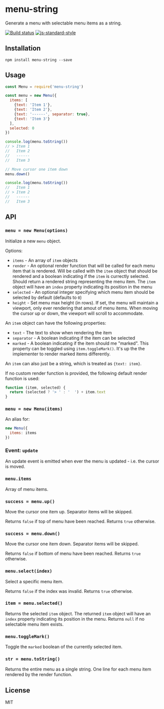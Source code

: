 # menu-string

Generate a menu with selectable menu items as a string.

[![Build status](https://travis-ci.org/watson/menu-string.svg?branch=master)](https://travis-ci.org/watson/menu-string)
[![js-standard-style](https://img.shields.io/badge/code%20style-standard-brightgreen.svg?style=flat)](https://github.com/feross/standard)

## Installation

```
npm install menu-string --save
```

## Usage

```js
const Menu = require('menu-string')

const menu = new Menu({
  items: [
    {text: 'Item 1'},
    {text: 'Item 2'},
    {text: '------', separator: true},
    {text: 'Item 3'}
  ],
  selected: 0
})

console.log(menu.toString())
// > Item 1
//   Item 2
//   ------
//   Item 3

// Move cursor one item down
menu.down()

console.log(menu.toString())
//   Item 1
// > Item 2
//   ------
//   Item 3
```

## API

### `menu = new Menu(options)`

Initialize a new `menu` object.

Options:

- `items` - An array of `item` objects
- `render` - An optional render function that will be called for each
  menu item that is rendered. Will be called with the `item` object that
  should be rendered and a boolean indicating if the `item` is currectly
  selected. Should return a rendered string representing the menu item.
  The `item` object will have an `index` property indicating its
  position in the menu
- `selected` - An optional integer specifying which menu item should be
  selected by default (defaults to `0`)
- `height` - Set menu max height (in rows). If set, the menu will
  maintain a viewport, only ever rendering that amout of menu items.
  When moving the cursor up or down, the viewport will scroll to
  accommodate.

An `item` object can have the following properties:

- `text` - The text to show when rendering the item
- `separator` - A boolean indicating if the item can be selected
- `marked` - A boolean indicating if the item should me "marked". This
  property can be toggled using `item.toggleMark()`. It's up the the
  implementer to render marked items differently.

An `item` can also just be a string, which is treated as `{text: item}`.

If no custom render function is provided, the following default render
function is used:

```js
function (item, selected) {
  return (selected ? '> ' : '  ') + item.text
}
```

### `menu = new Menu(items)`

An alias for:

```js
new Menu({
  items: items
})
```

### Event: `update`

An update event is emitted when ever the menu is updated - i.e. the
cursor is moved.

### `menu.items`

Array of menu items.

### `success = menu.up()`

Move the cursor one item up. Separator items will be skipped.

Returns `false` if top of menu have been reached. Returns `true`
otherwise.

### `success = menu.down()`

Move the cursor one item down. Separator items will be skipped.

Returns `false` if bottom of menu have been reached. Returns `true`
otherwise.

### `menu.select(index)`

Select a specific menu item.

Returns `false` if the index was invalid. Returns `true` otherwise.

### `item = menu.selected()`

Returns the selected `item` object. The returned `item` object will have
an `index` property indicating its position in the menu. Returns `null`
if no selectable menu item exists.

### `menu.toggleMark()`

Toggle the `marked` boolean of the currently selected item.

### `str = menu.toString()`

Returns the entire menu as a single string. One line for each menu item
rendered by the render function.

## License

MIT
